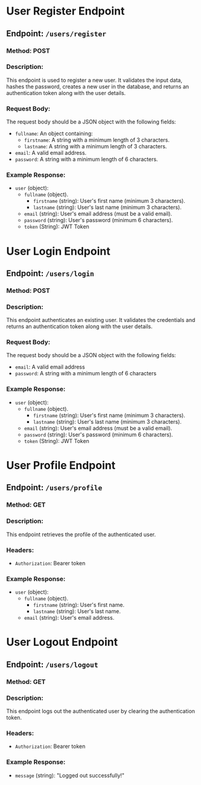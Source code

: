 # User Register Endpoint

## Endpoint: `/users/register`

### Method: POST

### Description:

This endpoint is used to register a new user. It validates the input data, hashes the password, creates a new user in the database, and returns an authentication token along with the user details.

### Request Body:

The request body should be a JSON object with the following fields:

- `fullname`: An object containing:
  - `firstname`: A string with a minimum length of 3 characters.
  - `lastname`: A string with a minimum length of 3 characters.
- `email`: A valid email address.
- `password`: A string with a minimum length of 6 characters.

### Example Response:

- `user` (object):
  - `fullname` (object).
    - `firstname` (string): User's first name (minimum 3 characters).
    - `lastname` (string): User's last name (minimum 3 characters).
  - `email` (string): User's email address (must be a valid email).
  - `password` (string): User's password (minimum 6 characters).
  - `token` (String): JWT Token

# User Login Endpoint

## Endpoint: `/users/login`

### Method: POST

### Description:

This endpoint authenticates an existing user. It validates the credentials and returns an authentication token along with the user details.

### Request Body:

The request body should be a JSON object with the following fields:

- `email`: A valid email address
- `password`: A string with a minimum length of 6 characters

### Example Response:

- `user` (object):
  - `fullname` (object).
    - `firstname` (string): User's first name (minimum 3 characters).
    - `lastname` (string): User's last name (minimum 3 characters).
  - `email` (string): User's email address (must be a valid email).
  - `password` (string): User's password (minimum 6 characters).
  - `token` (String): JWT Token

# User Profile Endpoint

## Endpoint: `/users/profile`

### Method: GET

### Description:

This endpoint retrieves the profile of the authenticated user.

### Headers:

- `Authorization`: Bearer token

### Example Response:

- `user` (object):
  - `fullname` (object).
    - `firstname` (string): User's first name.
    - `lastname` (string): User's last name.
  - `email` (string): User's email address.

# User Logout Endpoint

## Endpoint: `/users/logout`

### Method: GET

### Description:

This endpoint logs out the authenticated user by clearing the authentication token.

### Headers:

- `Authorization`: Bearer token

### Example Response:

- `message` (string): "Logged out successfully!"
